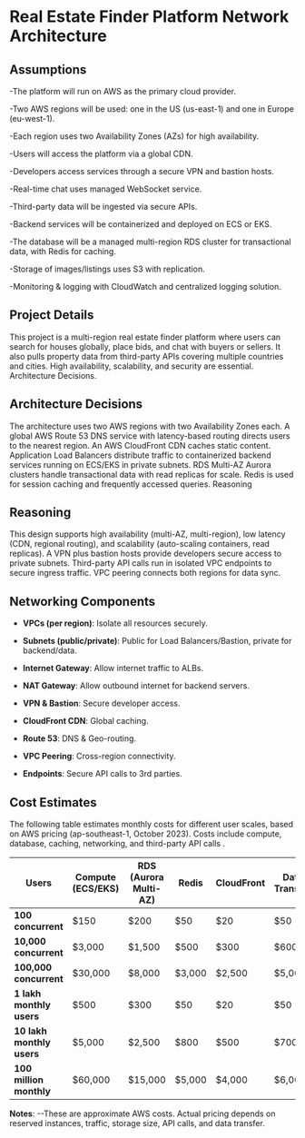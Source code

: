 # Real Estate Finder Platform Network Architecture

## Assumptions

-The platform will run on AWS as the primary cloud provider.

-Two AWS regions will be used: one in the US (us-east-1) and one in Europe (eu-west-1).

-Each region uses two Availability Zones (AZs) for high availability.

-Users will access the platform via a global CDN.

-Developers access services through a secure VPN and bastion hosts.

-Real-time chat uses managed WebSocket service.

-Third-party data will be ingested via secure APIs.

-Backend services will be containerized and deployed on ECS or EKS.

-The database will be a managed multi-region RDS cluster for transactional data, with Redis for caching.

-Storage of images/listings uses S3 with replication.

-Monitoring & logging with CloudWatch and centralized logging solution.

## Project Details

This project is a multi-region real estate finder platform where users can search for houses globally, place bids, and chat with buyers or sellers. It also pulls property data from third-party APIs covering multiple countries and cities. High availability, scalability, and security are essential.
Architecture Decisions.

## Architecture Decisions

The architecture uses two AWS regions with two Availability Zones each. A global AWS Route 53 DNS service with latency-based routing directs users to the nearest region. An AWS CloudFront CDN caches static content. Application Load Balancers distribute traffic to containerized backend services running on ECS/EKS in private subnets. RDS Multi-AZ Aurora clusters handle transactional data with read replicas for scale. Redis is used for session caching and frequently accessed queries.
Reasoning

## Reasoning

This design supports high availability (multi-AZ, multi-region), low latency (CDN, regional routing), and scalability (auto-scaling containers, read replicas). A VPN plus bastion hosts provide developers secure access to private subnets. Third-party API calls run in isolated VPC endpoints to secure ingress traffic. VPC peering connects both regions for data sync.

## Networking Components

- **VPCs (per region)**: Isolate all resources securely.

- **Subnets (public/private)**: Public for Load Balancers/Bastion, private for backend/data.

- **Internet Gateway**: Allow internet traffic to ALBs.

- **NAT Gateway**: Allow outbound internet for backend servers.

- **VPN & Bastion**: Secure developer access.

- **CloudFront CDN**: Global caching.

- **Route 53**: DNS & Geo-routing.

- **VPC Peering**: Cross-region connectivity.

- **Endpoints**: Secure API calls to 3rd parties.

## Cost Estimates

The following table estimates monthly costs for different user scales, based on AWS pricing (ap-southeast-1, October 2023). Costs include compute, database, caching, networking, and third-party API calls .

| Users                     | Compute (ECS/EKS) | RDS (Aurora Multi-AZ) | Redis   | CloudFront | Data Transfer | Total Estimate (Monthly) |
| ------------------------- | ----------------- | --------------------- | ------- | ---------- | ------------- | ------------------------ |
| **100 concurrent**        | \$150             | \$200                 | \$50    | \$20       | \$50          | **\~\$470**              |
| **10,000 concurrent**     | \$3,000           | \$1,500               | \$500   | \$300      | \$600         | **\~\$5,900**            |
| **100,000 concurrent**    | \$30,000          | \$8,000               | \$3,000 | \$2,500    | \$5,000       | **\~\$48,500**           |
| **1 lakh monthly users**  | \$500             | \$300                 | \$50    | \$20       | \$50          | **\~\$920**              |
| **10 lakh monthly users** | \$5,000           | \$2,500               | \$800   | \$500      | \$700         | **\~\$9,500**            |
| **100 million monthly**   | \$60,000          | \$15,000              | \$5,000 | \$4,000    | \$6,000       | **\~\$90,000**           |

**Notes**:
--These are approximate AWS costs. Actual pricing depends on reserved instances, traffic, storage size, API calls, and data transfer.
